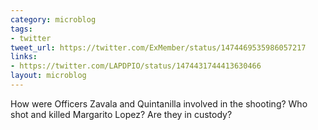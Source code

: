 ```yaml
---
category: microblog
tags:
- twitter
tweet_url: https://twitter.com/ExMember/status/1474469535986057217
links:
- https://twitter.com/LAPDPIO/status/1474431744413630466
layout: microblog
---
```

How were Officers Zavala and Quintanilla involved in the shooting? Who shot and killed Margarito Lopez? Are they in custody?
